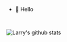 - 👋 Hello


<br>

![Larry's github stats](https://github-readme-stats.vercel.app/api?username=ly0708&show_icons=true&hide=[%22issues%22])

<!---
ly0708/ly0708 is a ✨ special ✨ repository because its `README.md` (this file) appears on your GitHub profile.
You can click the Preview link to take a look at your changes.
--->
